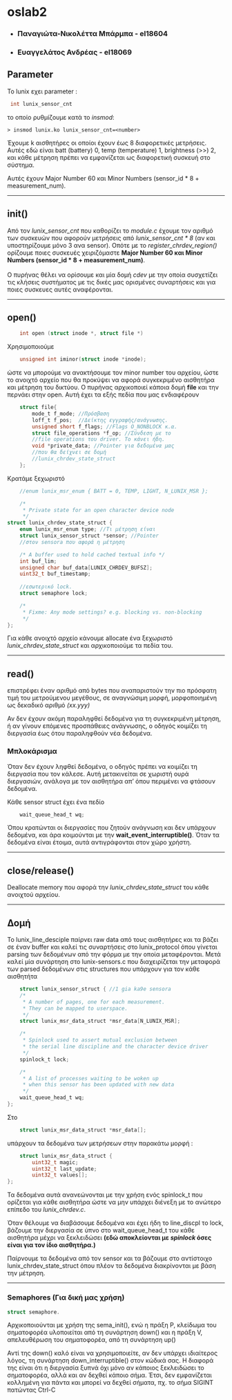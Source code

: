 # oslab2
- ### Παναγιώτα-Νικολέττα Μπάρμπα - el18604
- ### Ευαγγελάτος Ανδρέας - el18069


## Parameter
Το lunix εχει parameter :
 ``` C
  int lunix_sensor_cnt
 ```
το οποίο ρυθμίζουμε κατά το <i>insmod</i>:
```console
> insmod lunix.ko lunix_sensor_cnt=<number>
```


Έχουμε k αισθητήρες οι οποίοι έχουν
έως 8 διαφορετικές μετρήσεις.
Αυτές εδώ είναι batt (battery) 0, 
temp (temperature) 1, brightness (>>) 2,
και κάθε μέτρηση πρέπει να εμφανίζεται ως
διαφορετική συσκευή στο σύστημα.

Αυτές έχουν Major Number 60 και
Minor Numbers (sensor_id * 8 + measurement_num).

---
## init()
Aπό τον <i>lunix_sensor_cnt</i> που καθορίζει το <i>module.c</i> έχουμε τον αριθμό των συσκευών που αφορούν μετρήσεις από <i>lunix_sensor_cnt * 8</i> (αν και υποστηρίζουμε μόνο 3 ανα sensor).
Οπότε με το <i>register_chrdev_region()</i> ορίζουμε ποιες συσκευές χειριζόμαστε <b>Major Number 60 και
Minor Numbers (sensor_id * 8 + measurement_num)</b>.
<br><br>
Ο πυρήνας θέλει να ορίσουμε και μία δομή <i>cdev</i> με την οποία 
συσχετίζει τις κλήσεις συστήματος με τις δικές μας ορισμένες συναρτήσεις και για ποιες συσκευες αυτές αναφέρονται.


---
## open()
``` C
    int open (struct inode *, struct file *)
```

Χρησιμοποιούμε
``` C
    unsigned int iminor(struct inode *inode);
```
ώστε να μπορούμε να ανακτήσουμε τον minor number του αρχείου, ώστε το ανοιχτό
αρχείο που θα προκύψει να αφορά συγκεκριμένο αισθητήρα και μέτρηση του
δικτύου.
O πυρήνας αρχικοποιεί κάποια δομή <b>file</b> και την περνάει 
στην open. Αυτή έχει τα εξής πεδία που μας ενδιαφέρουν
``` C
    struct file{
        mode_t f_mode; //Πρόσβαση
        loff_t f_pos;  //Δείκτης εγγραφής/ανάγνωσης.
        unsigned short f_flags; //Flags O_NONBLOCK κ.α.
        struct file_operations *f_op; //Σύνδεση με το
        //file operations του driver. Το κάνει ήδη.
        void *private_data; //Pointer για δεδομένα μας
        //που θα δείχνει σε δομή 
        //lunix_chrdev_state_struct
    };
```
Κρατάμε ξεχωριστό
``` C
	//enum lunix_msr_enum { BATT = 0, TEMP, LIGHT, N_LUNIX_MSR };

    /*
     * Private state for an open character device node
     */
struct lunix_chrdev_state_struct {
	enum lunix_msr_enum type; //Τι μέτρηση είναι
	struct lunix_sensor_struct *sensor; //Pointer
    //στον sensora που αφορά η μέτρηση

	/* A buffer used to hold cached textual info */
	int buf_lim;
	unsigned char buf_data[LUNIX_CHRDEV_BUFSZ];
	uint32_t buf_timestamp;
    
    //εσωτερικό lock.
	struct semaphore lock;

	/*
	 * Fixme: Any mode settings? e.g. blocking vs. non-blocking
	 */
};
```
Για κάθε ανοιχτό αρχείο κάνουμε allocate ένα ξεχωριστό <i>lunix_chrdev_state_struct</i> και αρχικοποιούμε τα πεδία του.


---
## read()

επιστρέφει έναν αριθμό από bytes
που αναπαριστούν την πιο πρόσφατη τιμή του μετρούμενου 
μεγέθους, σε αναγνώσιμη μορφή, μορφοποιημένη 
ως δεκαδικό αριθμό <i>(xx.yyy)</i>


Αν δεν έχουν ακόμη
παραληφθεί δεδομένα για τη συγκεκριμένη μέτρηση, ή αν γίνουν επόμενες
προσπάθειες ανάγνωσης, ο οδηγός κοιμίζει 
τη διεργασία έως ότου παραληφθούν νέα δεδομένα.

### Μπλοκάρισμα
Όταν δεν έχουν ληφθεί δεδομένα, 
ο οδηγός πρέπει να κοιμίζει τη διεργασία που τον κάλεσε.
Αυτή μετακινείται σε χωριστή ουρά διεργασιών, 
ανάλογα με τον αισθητήρα απ’ όπου περιμένει να φτάσουν δεδομένα.

Κάθε sensor struct έχει ένα πεδίο 
``` C
   	wait_queue_head_t wq;
```
Όπου κρατώνται οι διεργασίες που ζητούν ανάγνωση και δεν 
υπάρχουν δεδομένα, και άρα κοιμούνται με την <b>wait_event_interruptible()</b>.
Όταν τα δεδομένα είναι έτοιμα, αυτά αντιγράφονται στον χώρο χρήστη.


---
## close/release()
Deallocate memory που αφορά την <i>lunix_chrdev_state_struct</i> του κάθε ανοιχτού αρχείου.

---
## Δομή
Το lunix_line_desciple παίρνει raw data από τους αισθητήρες και τα βάζει
σε έναν buffer και καλεί τις συναρτήσεις στο lunix_protocol όπου γίνεται 
parsing των δεδομένων από την φόρμα με την οποία μεταφέρονται.
Μετά καλεί μία συνάρτηση στο lunix-sensors.c που διαχειρίζεται την
μεταφορά των parsed δεδομένων στις structures που υπάρχουν για τον κάθε
αισθητήτα 
``` C
    struct lunix_sensor_struct { //1 gia ka9e sensora
	/*
	 * A number of pages, one for each measurement.
	 * They can be mapped to userspace.
	 */
	struct lunix_msr_data_struct *msr_data[N_LUNIX_MSR];

	/*
	 * Spinlock used to assert mutual exclusion between
	 * the serial line discipline and the character device driver
	 */
	spinlock_t lock;

	/*
	 * A list of processes waiting to be woken up
	 * when this sensor has been updated with new data
	 */
	wait_queue_head_t wq;
};

```

Στo 
``` C 
    struct lunix_msr_data_struct *msr_data[];
```
υπάρχουν τα δεδομένα των μετρήσεων στην παρακάτω μορφή :
``` C
    struct lunix_msr_data_struct {
	    uint32_t magic;
	    uint32_t last_update;
	    uint32_t values[];
};
```

Τα δεδομένα αυτά ανανεώνονται με την χρήση ενός spinlock_t που ορίζεται
για κάθε αισθητήρα ώστε να μην υπάρχει διένεξη με το ανώτερο επίπεδο 
του <i>lunix_chrdev.c</i>.

 Όταν θέλουμε να διαβάσουμε δεδομένα και έχει ήδη το 
line_discpl το lock, βάζουμε την διεργασία σε ύπνο στο wait_queue_head_t του κάθε αισθητήρα μέχρι να ξεκλειδώσει 
<b>(εδώ αποκλείονται με <i>spinlock</i> όσες είναι για τον ίδιο
αισθητήρα.)
</b>

Παίρνουμε τα δεδομένα από τον sensor και τα βάζουμε
στο αντίστοιχο lunix_chrdev_state_struct όπου πλέον τα 
δεδομένα διακρίνονται με βάση την μέτρηση.

---
### Semaphores (Για δική μας χρήση)
``` C
struct semaphore. 
```
Αρχικοποιούνται
με χρήση της sema_init(), ενώ η πράξη P, κλείδωμα του σηματοφορέα υλοποιείται
από τη συνάρτηση down() και η πράξη V, απελευθέρωση του σηματοφορέα, από τη
συνάρτηση up()

Αντί της down() καλό είναι να χρησιμοποιείτε, αν δεν
υπάρχει ιδιαίτερος λόγος, τη συνάρτηση down_interruptible() στον κώδικά σας.
Η διαφορά της είναι ότι η διεργασία ξυπνά όχι μόνο αν κάποιος ξεκλειδώσει το
σηματοφορέα, αλλά και αν δεχθεί κάποιο σήμα. Έτσι, δεν εμφανίζεται κολλημένη για
πάντα και μπορεί να δεχθεί σήματα, πχ. το σήμα SIGINT πατώντας Ctrl-C




